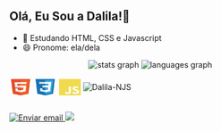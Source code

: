 ## Olá, Eu Sou a Dalila!👋

- 🌱 Estudando HTML, CSS e Javascript
- 😄 Pronome: ela/dela

<div align="center">
  <img src="https://github-readme-stats.vercel.app/api?username=DalilaLealP&hide_title=false&hide_rank=false&show_icons=true&include_all_commits=true&count_private=true&disable_animations=false&theme=dracula&locale=pt-br&hide_border=false" height="150" alt="stats graph" />
  <img src="https://github-readme-stats.vercel.app/api/top-langs?username=DalilaLealP&locale=pt-br&hide_title=false&layout=compact&card_width=320&langs_count=5&theme=dracula&hide_border=false" height="150" alt="languages graph" />
</div>


 <div style="display: inline_block"><br>
    <img align="center" alt="Dalila-HTML" height="30" width="40" src="https://raw.githubusercontent.com/devicons/devicon/master/icons/html5/html5-original.svg">
   <img align="center" alt="Dalila-CSS" height="30" width="40" src="https://raw.githubusercontent.com/devicons/devicon/master/icons/css3/css3-original.svg">
  <img align="center" alt="Dalila-Js" height="30" width="40" src="https://raw.githubusercontent.com/devicons/devicon/master/icons/javascript/javascript-plain.svg">
 <img align="center" alt="Dalila-NJS" height="60" widht="60" src="https://cdn.jsdelivr.net/gh/devicons/devicon@latest/icons/nodejs/nodejs-original-wordmark.svg" />       
</div>

##
 
<div> 
<a href="mailto:dalila.s2lucas@gmail.com" target="_blank">
  <img src="  https://img.shields.io/badge/Gmail-D14836?style=for-the-badge&logo=gmail&logoColor=white" alt="Enviar email">
</a>
  <a href="https://www.linkedin.com/in/dalila-leal-pereira-a9a89b204/" target="_blank"><img src="https://img.shields.io/badge/-LinkedIn-%230077B5?style=for-the-badge&logo=linkedin&logoColor=white" target="_blank"></a> 
</div>




